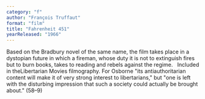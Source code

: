 ```yaml
---
category: "f"
author: "François Truffaut"
format: "film"
title: "Fahrenheit 451"
yearReleased: "1966"
---
```

Based on the Bradbury novel of the same name, the film takes place in a dystopian future in which a fireman, whose duty it is not to extinguish fires but to burn books, takes to reading and rebels against the regime.
 
Included in theLibertarian Movies filmography. For Osborne "its antiauthoritarian content will make it of very strong interest to libertarians," but "one is left with the disturbing impression that such a society could actually be brought about." (58–9)